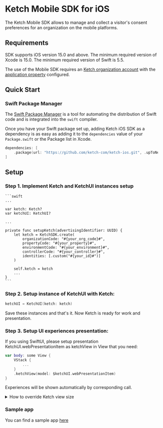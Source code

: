# Ketch Mobile SDK for iOS

The Ketch Mobile SDK allows to manage and collect a visitor's consent preferences for an organization on the mobile platforms.

## Requirements

SDK supports iOS version 15.0 and above.
The minimum required version of Xcode is 15.0. 
The minimum required version of Swift is 5.5.

The use of the Mobile SDK requires an [Ketch organization account](https://app.ketch.com/settings/organization) 
with the [application property](https://app.ketch.com/deployment/applications)  configured.

## Quick Start

### Swift Package Manager

The [Swift Package Manager](https://swift.org/package-manager/) is a tool for automating the distribution of Swift code and is integrated into the `swift` compiler.

Once you have your Swift package set up, adding Ketch iOS SDK as a dependency is as easy as adding it to the `dependencies` value of your `Package.swift` or the Package list in Xcode.

   ```swift
   dependencies: [
       .package(url: "https://github.com/ketch-com/ketch-ios.git", .upToNextMajor(from: "3.0.0"))
   ]
   ```
## Setup

### Step 1. Implement Ketch and KetchUI instances setup

    ```swift
    ...

    var ketch: Ketch?
    var ketchUI: KetchUI?

    ...

    private func setupKetch(advertisingIdentifier: UUID) {
        let ketch = KetchSDK.create(
            organizationCode: "#{your_org_code}#",
            propertyCode: "#{your_property}#",
            environmentCode: "#{your_environment}#",
            controllerCode: "#{your_controller}#",
            identities: [.custom("#{your_id}#")]
        )

        self.ketch = ketch
        ...
    }
    ```

### Step 2.  Setup instance of KetchUI with Ketch:

```swift
ketchUI = KetchUI(ketch: ketch)
```

Save these instances and that's it. Now Ketch is ready for work and presentation.

### Step 3.  Setup UI experiences presentation:

If you using SwiftUI, please setup presentation KetchUI.webPresentationItem as ketchView in View that you need:
  
```swift
var body: some View {
    VStack {
        ...
    }
    .ketchView(model: $ketchUI.webPresentationItem)
}
```

Experiences will be shown automatically by corresponding call.

<details>
<summary>How to override Ketch view size</summary>

You need to inherit the `KetchUI.PresentationSizeFactory` class.

In your subclass you can override:

```swift
open func calculateModalSize(
            horizontalPosition: KetchUI.PresentationConfig.HPosition,
            verticalPosititon: KetchUI.PresentationConfig.VPosition,
            screenSize: CGSize
        ) -> CGSize
```
and
```swift
open func calculateBannerSize(
            horizontalPosition: KetchUI.PresentationConfig.HPosition,
            verticalPosititon: KetchUI.PresentationConfig.VPosition,
            screenSize: CGSize
        ) -> CGSize
```

Set your presentation subclass to the KetchUI instance:

`ketchUI.sizeFactory = ExampleSizeFactory()`
  
</details>

### Sample app

You can find a sample app [here](https://github.com/ketch-sdk/ketch-samples/tree/main/ketch-ios/iOS%20Ketch%20SDK%20SwiftUI)
